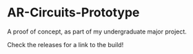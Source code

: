 # AR-Circuits-Prototype
 A proof of concept, as part of my undergraduate major project.

Check the releases for a link to the build!
